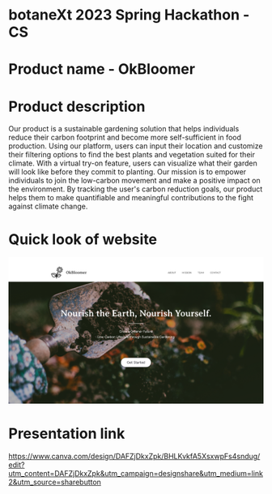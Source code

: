 # botaneXt 2023 Spring Hackathon - CS

# Product name - OkBloomer

# Product description 
Our product is a sustainable gardening solution that helps individuals reduce their carbon footprint and become more self-sufficient in food production. Using our platform, users can input their location and customize their filtering options to find the best plants and vegetation suited for their climate. With a virtual try-on feature, users can visualize what their garden will look like before they commit to planting. Our mission is to empower individuals to join the low-carbon movement and make a positive impact on the environment. By tracking the user's carbon reduction goals, our product helps them to make quantifiable and meaningful contributions to the fight against climate change.

# Quick look of website

![](data/static_resource/finalHP.png)

# Presentation link 
https://www.canva.com/design/DAFZjDkxZpk/BHLKvkfA5XsxwpFs4sndug/edit?utm_content=DAFZjDkxZpk&utm_campaign=designshare&utm_medium=link2&utm_source=sharebutton
